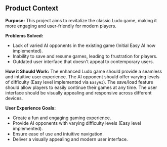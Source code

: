## Product Context

**Purpose:**
This project aims to revitalize the classic Ludo game, making it more engaging and user-friendly for modern players.

**Problems Solved:**
- Lack of varied AI opponents in the existing game (Initial Easy AI now implemented).
- Inability to save and resume games, leading to frustration for players.
- Outdated user interface that doesn't appeal to contemporary users.

**How it Should Work:**
The enhanced Ludo game should provide a seamless and intuitive user experience. The AI opponent should offer varying levels of difficulty (Easy level implemented via `EasyAI`). The save/load feature should allow players to easily continue their games at any time. The user interface should be visually appealing and responsive across different devices.

**User Experience Goals:**
- Create a fun and engaging gaming experience.
- Provide AI opponents with varying difficulty levels (Easy level implemented).
- Ensure ease of use and intuitive navigation.
- Deliver a visually appealing and modern user interface.
